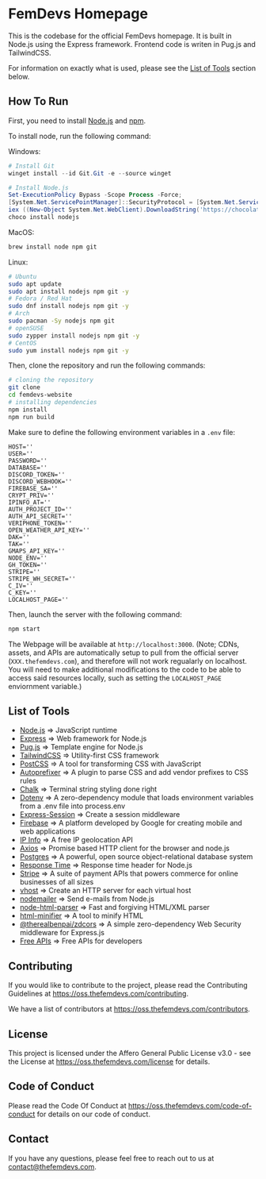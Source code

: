 # FemDevs Homepage

This is the codebase for the official FemDevs homepage. It is built in Node.js using the Express framework.
Frontend code is writen in Pug.js and TailwindCSS.

For information on exactly what is used, please see the [List of Tools](#list-of-tools) section below.

## How To Run

First, you need to install [Node.js](https://nodejs.org/) and [npm](https://npmjs.com).

To install node, run the following command:

Windows:

```powershell
# Install Git
winget install --id Git.Git -e --source winget

# Install Node.js
Set-ExecutionPolicy Bypass -Scope Process -Force;
[System.Net.ServicePointManager]::SecurityProtocol = [System.Net.ServicePointManager]::SecurityProtocol -bor 3072;
iex ((New-Object System.Net.WebClient).DownloadString('https://chocolatey.org/install.ps1'));
choco install nodejs
```

MacOS:

```bash
brew install node npm git
```

Linux:

```bash
# Ubuntu
sudo apt update
sudo apt install nodejs npm git -y
# Fedora / Red Hat
sudo dnf install nodejs npm git -y
# Arch
sudo pacman -Sy nodejs npm git
# openSUSE
sudo zypper install nodejs npm git -y
# CentOS
sudo yum install nodejs npm git -y
```

Then, clone the repository and run the following commands:

```bash
# cloning the repository
git clone
cd femdevs-website
# installing dependencies
npm install
npm run build
```

Make sure to define the following environment variables in a `.env` file:

```env
HOST=''
USER=''
PASSWORD=''
DATABASE=''
DISCORD_TOKEN=''
DISCORD_WEBHOOK=''
FIREBASE_SA=''
CRYPT_PRIV=''
IPINFO_AT=''
AUTH_PROJECT_ID=''
AUTH_API_SECRET=''
VERIPHONE_TOKEN=''
OPEN_WEATHER_API_KEY=''
DAK=''
TAK=''
GMAPS_API_KEY=''
NODE_ENV=''
GH_TOKEN=''
STRIPE=''
STRIPE_WH_SECRET=''
C_IV=''
C_KEY=''
LOCALHOST_PAGE=''
```

Then, launch the server with the following command:

```bash
npm start
```

The Webpage will be available at `http://localhost:3000`. (Note; CDNs, assets, and APIs are automatically setup to pull from the official server (`XXX.thefemdevs.com`), and therefore will not work regualarly on localhost. You will need to make additional modifications to the code to be able to access said resources locally, such as setting the `LOCALHOST_PAGE` enviornment variable.)

## List of Tools

- [Node.js](https://nodejs.org/) => JavaScript runtime
- [Express](https://expressjs.com/) => Web framework for Node.js
- [Pug.js](https://pugjs.org/) => Template engine for Node.js
- [TailwindCSS](https://tailwindcss.com/) => Utility-first CSS framework
- [PostCSS](https://postcss.org/) => A tool for transforming CSS with JavaScript
- [Autoprefixer](https://npmjs.com/package/autoprefixer) => A plugin to parse CSS and add vendor prefixes to CSS rules
- [Chalk](https://npmjs.com/package/chalk) => Terminal string styling done right
- [Dotenv](https://npmjs.com/package/dotenv) => A zero-dependency module that loads environment variables from a .env file into process.env
- [Express-Session](https://npmjs.com/package/express-session) => Create a session middleware
- [Firebase](https://firebase.google.com/) => A platform developed by Google for creating mobile and web applications
- [IP Info](https://ipinfo.io/) => A free IP geolocation API
- [Axios](https://npmjs.com/package/axios) => Promise based HTTP client for the browser and node.js
- [Postgres](https://www.postgresql.org/) => A powerful, open source object-relational database system
- [Response Time](https://npmjs.com/package/response-time) => Response time header for Node.js
- [Stripe](https://stripe.com/) => A suite of payment APIs that powers commerce for online businesses of all sizes
- [vhost](https://npmjs.com/package/vhost) => Create an HTTP server for each virtual host
- [nodemailer](https://nodemailer.com/) => Send e-mails from Node.js
- [node-html-parser](https://npmjs.com/package/node-html-parser) => Fast and forgiving HTML/XML parser
- [html-minifier](https://npmjs.com/package/html-minifier) => A tool to minify HTML
- [@therealbenpai/zdcors](https://npmjs.com/package/@therealbenpai/zdcors) => A simple zero-dependency Web Security middleware for Express.js
- [Free APIs](https://free-apis.github.io/) => Free APIs for developers

## Contributing

If you would like to contribute to the project, please read the Contributing Guidelines at <https://oss.thefemdevs.com/contributing>.

We have a list of contributors at <https://oss.thefemdevs.com/contributors>.

## License

This project is licensed under the Affero General Public License v3.0 - see the License at <https://oss.thefemdevs.com/license> for details.

## Code of Conduct

Please read the Code Of Conduct at <https://oss.thefemdevs.com/code-of-conduct> for details on our code of conduct.

## Contact

If you have any questions, please feel free to reach out to us at <contact@thefemdevs.com>.
